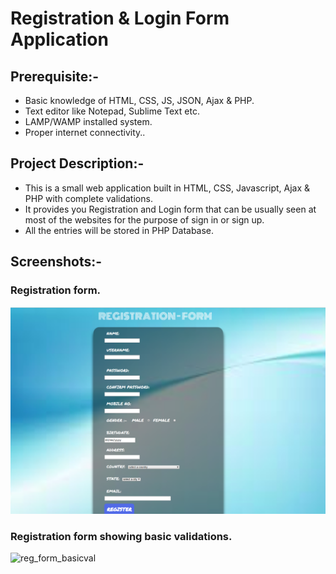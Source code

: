 # Registration & Login Form Application

## Prerequisite:-
* Basic knowledge of HTML, CSS, JS, JSON, Ajax & PHP.
* Text editor like Notepad, Sublime Text etc.
* LAMP/WAMP installed system.
* Proper internet connectivity..

## Project Description:-

* This is a small web application built in HTML, CSS, Javascript, Ajax & PHP with complete validations.
* It provides you Registration and Login form that can be usually seen at most of the websites for the purpose of sign in or sign up.
* All the entries will be stored in PHP Database.

## Screenshots:-

### Registration form.
![reg_form](https://github.com/kritsoni/Web-Apps/blob/master/registration_form/images/reg_form.png)

### Registration form showing basic validations.
![reg_form_basicval](https://github.com/kritsoni/Web-Apps/blob/master/registration_form/images/reg_form_basicval.png.png)
